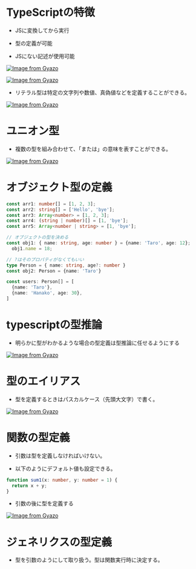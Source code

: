 # TypeScriptの特徴

- JSに変換してから実行

- 型の定義が可能

- JSにない記述が使用可能

[![Image from Gyazo](https://i.gyazo.com/4f9b71bb77ccf0d5844bba248b703de1.png)](https://gyazo.com/4f9b71bb77ccf0d5844bba248b703de1)

[![Image from Gyazo](https://i.gyazo.com/bdcbaa09b6b9cf08fb584c5e8b8ac9f1.png)](https://gyazo.com/bdcbaa09b6b9cf08fb584c5e8b8ac9f1)


- リテラル型は特定の文字列や数値、真偽値などを定義することができる。

[![Image from Gyazo](https://i.gyazo.com/4b2076e8f5e24500f131e2fcf546993f.png)](https://gyazo.com/4b2076e8f5e24500f131e2fcf546993f)

# ユニオン型

- 複数の型を組み合わせて、「または」の意味を表すことができる。

[![Image from Gyazo](https://i.gyazo.com/8e32a9fc5a5944c24ca419073552261d.png)](https://gyazo.com/8e32a9fc5a5944c24ca419073552261d)

# オブジェクト型の定義

```typescript
const arr1: number[] = [1, 2, 3];
const arr2: string[] = ['Hello', 'bye'];
const arr3: Array<number> = [1, 2, 3];
const arr4: (string | number)[] = [1, 'bye'];
const arr5: Array<number | string> = [1, 'bye'];

// オブジェクトの型を決める
const obj1: { name: string, age: number } = {name: 'Taro', age: 12};
  obj1.name = 18;

// ?はそのプロパティがなくてもいい
type Person = { name: string, age?: number }
const obj2: Person = {name: 'Taro'}

const users: Person[] = [
  {name: 'Taro'},
  {name: 'Hanako', age: 30},
]
```

# typescriptの型推論

- 明らかに型がわかるような場合の型定義は型推論に任せるようにする

[![Image from Gyazo](https://i.gyazo.com/90b00fb5f0c2c3d7e60c3b885f0b5674.png)](https://gyazo.com/90b00fb5f0c2c3d7e60c3b885f0b5674)

# 型のエイリアス

- 型を定義するときはパスカルケース（先頭大文字）で書く。

[![Image from Gyazo](https://i.gyazo.com/e0cda22d7ccbcfd30155b57449b36d6d.png)](https://gyazo.com/e0cda22d7ccbcfd30155b57449b36d6d)

# 関数の型定義

- 引数は型を定義しなければいけない。

- 以下のようにデフォルト値も設定できる。

```typescript
function sum1(x: number, y: number = 1) {
  return x + y;
}
```
- 引数の後に型を定義する

[![Image from Gyazo](https://i.gyazo.com/b41a60ddb57157bc1b0d7ea415a92ea7.png)](https://gyazo.com/b41a60ddb57157bc1b0d7ea415a92ea7)

# ジェネリクスの型定義

- 型を引数のようにして取り扱う。型は関数実行時に決定する。